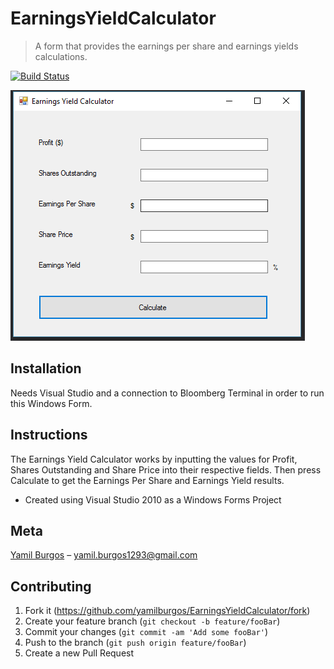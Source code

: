# EarningsYieldCalculator
> A form that provides the earnings per share and earnings yields calculations.

[![Build Status][travis-image]][travis-url]

![](demo.png)

## Installation
Needs Visual Studio and a connection to Bloomberg Terminal in order to run this Windows Form.

## Instructions
The Earnings Yield Calculator works by inputting the values for Profit, Shares Outstanding and Share Price into their respective fields. Then press Calculate to get the Earnings Per Share and Earnings Yield results.

* Created using Visual Studio 2010 as a Windows Forms Project

## Meta
[Yamil Burgos](https://github.com/yamilburgos/) – yamil.burgos1293@gmail.com

## Contributing
1. Fork it (<https://github.com/yamilburgos/EarningsYieldCalculator/fork>)
2. Create your feature branch (`git checkout -b feature/fooBar`)
3. Commit your changes (`git commit -am 'Add some fooBar'`)
4. Push to the branch (`git push origin feature/fooBar`)
5. Create a new Pull Request

<!-- Markdown link & img dfn's -->
[npm-image]: https://img.shields.io/npm/v/datadog-metrics.svg?style=flat-square
[npm-url]: https://npmjs.org/package/datadog-metrics
[travis-image]: https://img.shields.io/travis/dbader/node-datadog-metrics/master.svg?style=flat-square
[travis-url]: https://travis-ci.org/dbader/node-datadog-metrics